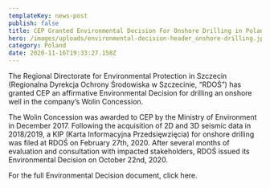 ```yaml
---
templateKey: news-post
publish: false
title: CEP Granted Environmental Decision For Onshore Drilling in Poland
hero: /images/uploads/environmental-decision-header_onshore-drilling.jpg
category: Poland
date: 2020-11-16T19:33:27.158Z
---
```

The Regional Directorate for Environmental Protection in Szczecin (Regionalna Dyrekcja Ochrony Środowiska w Szczecinie, “RDOŚ”) has granted CEP an affirmative Environmental Decision for drilling an onshore well in the company’s Wolin Concession.

The Wolin Concession was awarded to CEP by the Ministry of Environment in December 2017. Following the acquisition of 2D and 3D seismic data in 2018/2019, a KIP (Karta Informacyjna Przedsięwzięcia) for onshore drilling was filed at RDOŚ on February 27th, 2020. After several months of evaluation and consultation with impacted stakeholders, RDOŚ issued its Environmental Decision on October 22nd, 2020.

For the full Environmental Decision document, click here.
